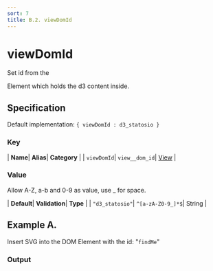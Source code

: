 ```yaml
---
sort: 7
title: B.2. viewDomId
---
```

# viewDomId

Set id from the <div> Element which holds the d3 content inside.


## Specification

Default implementation: ```{ viewDomId : d3_statosio }```

### Key

| **Name**| **Alias**| **Category** |
| ```viewDomId```| ```view__dom_id```| [View](../options/#view) |

### Value

Allow A-Z, a-b and 0-9 as value, use _ for space.

| **Default**| **Validation**| **Type** |
| ```"d3_statosio"```| ```^[a-zA-Z0-9_]*$```| String |



## Example A.

Insert SVG into the DOM Element with the id: "```findMe```"

### Output

  <div id="a">
      <script> 
          d3.statosio( 
    file, 
    "domain", 
    [ "mobile" ], 
    { "self" : "findMe", "view__dom_id" : "a" }
)

      </script>
  </div>

Open output in a [blank window](../sources/viewDomId--example-a.html){:target="_self"}. 
Download examples [as zip](../sources/viewDomId.zip){:target="_blank"}. 

### Parameters

This dataset shows the mobile google pagerank performance score for a certain website.

| | **Value** | **Type** |
|------:|:------|:------|
| **Source** | ["../data/1-json-durstexpress.json"](../data/1-json-durstexpress.json) | String |
| **X** | ```"domain"``` | String |
| **Y** | ```[ "mobile" ]``` | Array |
| **Options** | ```{ "self" : "findMe" }``` | Object |


### Source Code

* Invoke Function

```javascript
d3.statosio( 
    file, 
    "domain", 
    [ "mobile" ], 
    { "self" : "findMe" }
)
```

* HTML Implementation

```html
<!DOCTYPE html>
<head>
    <title>d3.statosio - viewDomId</title>
    <meta content="text/html;charset=utf-8" http-equiv="Content-Type">
    <meta content="utf-8" http-equiv="encoding">
    <script src="https://cdnjs.cloudflare.com/ajax/libs/d3/6.2.0/d3.js"></script>
    <script src="../libs/statosio.js"></script>
</head>
<body>
    <script>
        d3.json( "../data/1-json-durstexpress.json" )
            .then( ( file ) => {
                d3.statosio( 
                    file, 
                    "domain", 
                    [ "mobile" ], 
                    { "self" : "findMe" }
                )
                h = document.createElement("a")
                h.setAttribute("href", "../options/view__dom_id.html#example-a")
                h.innerText = "BACK"
                document.body.append(h)
            } )
    </script>
    <div style="display:none;">Insert SVG into the DOM Element with the id: "```findMe```"</div>
</body>
```
